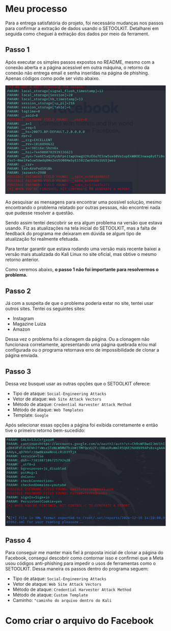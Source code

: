 # Meu processo

Para a entrega satisfatória do projeto, foi necessário mudanças nos passos para confirmar a extração de dados usando o SETOOLKIT. Detalharei em seguida como cheguei à extração dos dados por meio da ferrament.

## Passo 1

Após executar os simples passos expostos no README, mesmo com a conexão aberta e a página acessível em outra máquina, o retorno da conexão não entrega email e senha inseridas na página de phishing. Apenas códigos como pode ser visto abaixo.

![erro](/erro.png)

Ao pesquisar as mensagens para encontrar uma possível solução, mesmo encontrando o problema relatado por outras pessoas, não encontrei nada que pudesse resolver a questão.

Sendo assim tentei descobrir se era algum problema na versão que estava usando. Fiz as atualizações na tela inicial do SETOOLKIT, mas a falta de feedback do programa me deixaram em dúvida se algum tipo de atualização foi realmente efetuada.

Para tentar garantir que estava rodando uma versão mais recente baixei a versão mais atualizada do Kali Linux no site oficial, mas obtive o mesmo retorno anterior.

Como veremos abaixo, **o passo 1 não foi importante para resolvermos o problema.**

## Passo 2

Já com a suspeita de que o problema poderia estar no site, tentei usar outros sites. Tentei os seguintes sites:
- Instagram
- Magazine Luiza
- Amazon

Dessa vez o problema foi a clonagem da página. Ou a clonagem não funcionava corretamente, apresentando uma página quebrada e/ou mal configurada ou o programa retornava erro de impossibilidade de clonar a página enviada.

## Passo 3

Dessa vez busquei usar as outras opções que o SETOOLKIT oferece:

- Tipo de ataque: ``` Social-Engineering Attacks ```
- Vetor de ataque: ``` Web Site Attack Vectors ```
- Método de ataque: ```Credential Harvester Attack Method ```
- Método de ataque: ``` Web Templates ```
- Template: ``` Google ```

Após selecionar essas opções a página foi exibida corretamente e então tive o primeiro retorno bem-sucedido:

![template_google](/template_google.png)

## Passo 4

Para conseguir me manter mais fiel à proposta inicial de clonar a página do Facebook, consegui descobrir como contornar isso e confirmei que a Meta usou códigos anti-phishing para impedir o usos de ferramentas como o SETOOLKIT. Dessa maneira os passos dentro do programa seguem:

- Tipo de ataque: ``` Social-Engineering Attacks ```
- Vetor de ataque: ``` Web Site Attack Vectors ```
- Método de ataque: ```Credential Harvester Attack Method ```
- Método de ataque: ``` Custom Template ```
- Caminho: ``` "caminho do arquivo dentro do Kali ```

# Como criar o arquivo do Facebook

